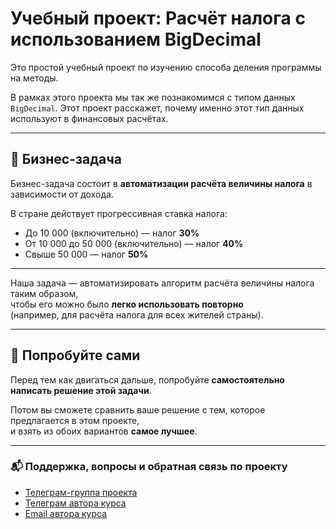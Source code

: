 # Учебный проект: Расчёт налога с использованием BigDecimal

Это простой учебный проект по изучению способа деления программы на методы. 

В рамках этого проекта мы так же познакомимся с типом данных `BigDecimal`.
Этот проект расскажет, почему именно этот тип данных используют в финансовых расчётах.

---

## 🧾 Бизнес-задача

Бизнес-задача состоит в **автоматизации расчёта величины налога** в зависимости от дохода.

В стране действует прогрессивная ставка налога:

- До 10 000 (включительно) — налог **30%**
- От 10 000 до 50 000 (включительно) — налог **40%**
- Свыше 50 000 — налог **50%**

---

Наша задача — автоматизировать алгоритм расчёта величины налога таким образом,  
чтобы его можно было **легко использовать повторно**  
(например, для расчёта налога для всех жителей страны).

---

## 🧠 Попробуйте сами

Перед тем как двигаться дальше, попробуйте **самостоятельно написать решение этой задачи**.

Потом вы сможете сравнить ваше решение с тем, которое предлагается в этом проекте,  
и взять из обоих вариантов **самое лучшее**.

---

### 📬 Поддержка, вопросы и обратная связь по проекту

- [Телеграм-группа проекта](https://t.me/+mvRhG9YECTlkZjQ0)
- [Телеграм автора курса](https://t.me/javagurulv)
- [Email автора курса](mailto:itguruby@mail.ru)
